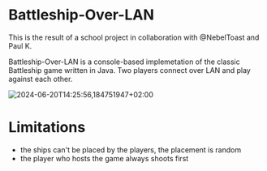 # Battleship-Over-LAN
This is the result of a school project in collaboration with @NebelToast and Paul K.

Battleship-Over-LAN is a console-based implemetation of the classic Battleship game written in Java. Two players connect over LAN and play against each other.

![2024-06-20T14:25:56,184751947+02:00](https://github.com/SebastianStork/battleship-over-lan/assets/135617712/e55e41e1-001f-4e1d-bef9-936b143d6354)

# Limitations
- the ships can't be placed by the players, the placement is random
- the player who hosts the game always shoots first
